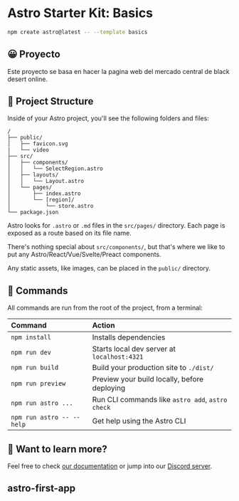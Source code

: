 # Astro Starter Kit: Basics

```sh
npm create astro@latest -- --template basics
```

## 😀 Proyecto

Este proyecto se basa en hacer la pagina web del mercado central de black desert online.

## 🚀 Project Structure

Inside of your Astro project, you'll see the following folders and files:

```text
/
├── public/
│   ├── favicon.svg
|   └── video
├── src/
│   ├── components/
│   │   └── SelectRegion.astro
│   ├── layouts/
│   │   └── Layout.astro
│   └── pages/
│       ├── index.astro
│       └── [region]/
│           └── store.astro
└── package.json
```

Astro looks for `.astro` or `.md` files in the `src/pages/` directory. Each page is exposed as a route based on its file name.

There's nothing special about `src/components/`, but that's where we like to put any Astro/React/Vue/Svelte/Preact components.

Any static assets, like images, can be placed in the `public/` directory.

## 🧞 Commands

All commands are run from the root of the project, from a terminal:

| Command                   | Action                                           |
| :------------------------ | :----------------------------------------------- |
| `npm install`             | Installs dependencies                            |
| `npm run dev`             | Starts local dev server at `localhost:4321`      |
| `npm run build`           | Build your production site to `./dist/`          |
| `npm run preview`         | Preview your build locally, before deploying     |
| `npm run astro ...`       | Run CLI commands like `astro add`, `astro check` |
| `npm run astro -- --help` | Get help using the Astro CLI                     |

## 👀 Want to learn more?

Feel free to check [our documentation](https://docs.astro.build) or jump into our [Discord server](https://astro.build/chat).

## astro-first-app
